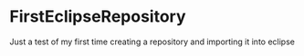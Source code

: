 # FirstEclipseRepository
Just a test of my first time creating a repository and importing it into eclipse
